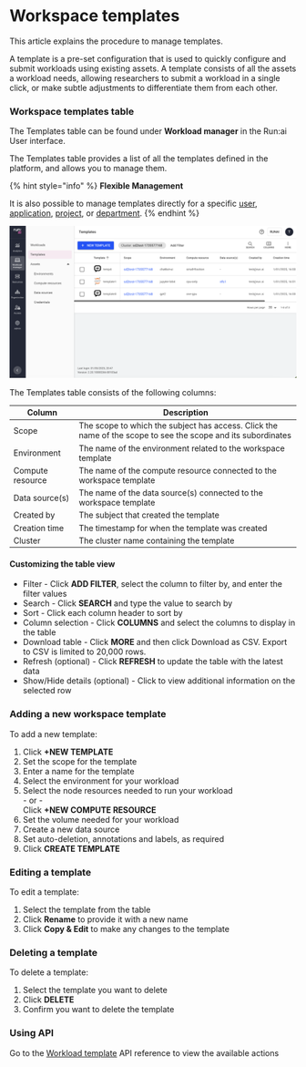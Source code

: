 # Workspace templates

This article explains the procedure to manage templates.

A template is a pre-set configuration that is used to quickly configure and submit workloads using existing assets. A template consists of all the assets a workload needs, allowing researchers to submit a workload in a single click, or make subtle adjustments to differentiate them from each other.

### Workspace templates table

The Templates table can be found under **Workload manager** in the Run:ai User interface.

The Templates table provides a list of all the templates defined in the platform, and allows you to manage them.

{% hint style="info" %}
**Flexible Management**

It is also possible to manage templates directly for a specific [user](../../authentication-and-authorization/users.md), [application](../../authentication-and-authorization/applications.md), [project](../../manage-ai-initiatives/managing-your-organization/projects.md), or [department](../../manage-ai-initiatives/managing-your-organization/departments.md).
{% endhint %}

![](../workload-assets/img/template-table.png)

The Templates table consists of the following columns:

| Column           | Description                                                                                                  |
| ---------------- | ------------------------------------------------------------------------------------------------------------ |
| Scope            | The scope to which the subject has access. Click the name of the scope to see the scope and its subordinates |
| Environment      | The name of the environment related to the workspace template                                                |
| Compute resource | The name of the compute resource connected to the workspace template                                         |
| Data source(s)   | The name of the data source(s) connected to the workspace template                                           |
| Created by       | The subject that created the template                                                                        |
| Creation time    | The timestamp for when the template was created                                                              |
| Cluster          | The cluster name containing the template                                                                     |

#### Customizing the table view

* Filter - Click **ADD FILTER**, select the column to filter by, and enter the filter values
* Search - Click **SEARCH** and type the value to search by
* Sort - Click each column header to sort by
* Column selection - Click **COLUMNS** and select the columns to display in the table
* Download table - Click **MORE** and then click Download as CSV. Export to CSV is limited to 20,000 rows.
* Refresh (optional) - Click **REFRESH** to update the table with the latest data
* Show/Hide details (optional) - Click to view additional information on the selected row

### Adding a new workspace template

To add a new template:

1. Click **+NEW TEMPLATE**
2. Set the scope for the template
3. Enter a name for the template
4. Select the environment for your workload
5. Select the node resources needed to run your workload\
   \- or -\
   Click **+NEW COMPUTE RESOURCE**
6. Set the volume needed for your workload
7. Create a new data source
8. Set auto-deletion, annotations and labels, as required
9. Click **CREATE TEMPLATE**

### Editing a template

To edit a template:

1. Select the template from the table
2. Click **Rename** to provide it with a new name
3. Click **Copy & Edit** to make any changes to the template

### Deleting a template

To delete a template:

1. Select the template you want to delete
2. Click **DELETE**
3. Confirm you want to delete the template

### Using API

Go to the [Workload template](https://app.run.ai/api/docs#tag/Template) API reference to view the available actions
